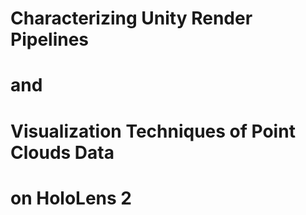 # Characterizing Unity Render Pipelines 
# and 
# Visualization Techniques of Point Clouds Data 
# on HoloLens 2

